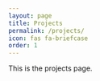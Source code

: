 ```yaml
---
layout: page
title: Projects
permalink: /projects/
icon: fas fa-briefcase
order: 1
---
```


This is the projects page.